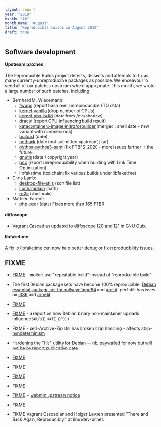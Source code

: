 ```yaml
---
layout: report
year: "2019"
month: "08"
month_name: "August"
title: "Reproducible builds in August 2019"
draft: true
---
```


## Software development

#### Upstream patches

The Reproducible Builds project detects, dissects and attempts to fix as many currently-unreproducible packages as possible.
We endeavour to send all of our patches upstream where appropriate. This month, we wrote a large number of such patches, including:

* Bernhard M. Wiedemann:
    * [fwupd](https://bugzilla.opensuse.org/show_bug.cgi?id=1143905) (report hash over unreproducible LTO data)
    * [kernel-vanilla](https://lists.opensuse.org/opensuse-kernel/2019-08/msg00000.html) (drop number of CPUs)
    * [kernel-obs-build](https://lists.opensuse.org/opensuse-kernel/2019-08/msg00001.html) (date from /etc/shadow)
    * [dracut](https://github.com/dracutdevs/dracut/issues/617) (report CPU influencing build result)
    * [katacontainers-image-initrd/osbuilder](https://github.com/kata-containers/osbuilder/pull/340) (merged ; shell date - new variant with nanoseconds)
    * [buildad](https://github.com/containers/buildah/pull/1805) (date)
    * [nethack](https://build.opensuse.org/request/show/722212) (date (not submitted upstream); tar)
    * [python-python3-saml](https://github.com/onelogin/python3-saml/pull/156) (fix FTBFS-2020 - more issues further in the future)
    * [gnutls](https://gitlab.com/gnutls/gnutls/merge_requests/1058) (date / copyright year)
    * [pcc](https://bugzilla.opensuse.org/show_bug.cgi?id=1146634) (report unreproducibility when building with Link Time Optimization)
    * [libfaketime](https://github.com/wolfcw/libfaketime/issues/183) (toolchain: fix various builds under libfaketime)
* Chris Lamb:
    * [desktop-file-utils](https://bugs.debian.org/cgi-bin/bugreport.cgi?bug=872728) (sort file list)
    * [libchamplain](https://gitlab.gnome.org/GNOME/libchamplain/merge_requests/9) (path)
    * [re2c](https://github.com/skvadrik/re2c/pull/258) (shell date)
* Mathieu Parent:
    * [php-pear](https://github.com/pear/pear-core/pull/96) (date) Fixes more than 165 FTBR

#### diffoscope

* Vagrant Cascadian updated to [diffoscope 120](https://git.savannah.gnu.org/cgit/guix.git/commit/?id=c91364d36cf6c8fc4c696d151eb9fca7832cf898) [and 121](https://git.savannah.gnu.org/cgit/guix.git/commit/?id=8c1379ba404b4db2f0afcf431a4ff720b72a7a19) in GNU Guix.

#### libfaketime
A [fix to libfaketime](https://github.com/wolfcw/libfaketime/issues/183) can now help better debug or fix reproducibility issues.

## FIXME

* [FIXME](https://github.com/molior-dbs/molior/issues/3) - molior: use "repeatable build" instead of "reproducible build"

* The first Debian package sets have become 100% reproducible: [Debian essential package set for bullseye/amd64](https://tests.reproducible-builds.org/debian/bullseye/amd64/pkg_set_essential.html) and [armhf](https://tests.reproducible-builds.org/debian/bullseye/armhf/pkg_set_essential.html). perl still has isses on [i386](https://tests.reproducible-builds.org/debian/rb-pkg/bullseye/i386/diffoscope-results/perl.html) and [arm64](https://tests.reproducible-builds.org/debian/rb-pkg/bullseye/arm64/diffoscope-results/perl.html)

* [FIXME](https://bugs.debian.org/934511)

* [FIXME](https://bugs.debian.org/934405) - a report on how Debian binary non-maintainer uploads influence `SOURCE_DATE_EPOCH`

* [FIXME](https://github.com/redhotpenguin/perl-Archive-Zip/issues/26#issuecomment-521408412) - perl-Archive-Zip still has broken bzip handling - [affects strip-nondeterminism](https://salsa.debian.org/reproducible-builds/strip-nondeterminism/issues/1)

* [Hardening the "file" utility for Debian -- nb. paywalled for now but will not be by report publication date](https://lwn.net/Articles/796108)

* [FIXME](https://github.com/skvadrik/re2c/pull/258)

* [FIXME](https://github.com/rubygems/rubygems/issues/2290#issuecomment-522206365)

* [FIXME](https://tests.reproducible-builds.org/debian/issues/unstable/captures_varying_number_of_build_path_directory_components_issue.html)

* [FIXME](https://bugs.debian.org/cgi-bin/bugreport.cgi?bug=935127)

* [FIXME](https://www.zdnet.com/article/backdoor-found-in-webmin-a-popular-web-based-utility-for-managing-unix-servers/) + [webmin upstream notice](http://www.webmin.com/exploit.html)

* [FIXME](https://github.com/redhotpenguin/perl-Archive-Zip/issues/26#issuecomment-524039184)

* FIXME Vagrant Cascadian and Holger Levsen presented "There and Back Again, Reproducibly!" at linuxdev-br.net.
